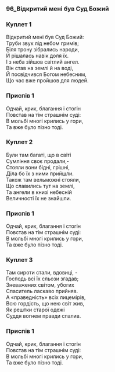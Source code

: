 ### 96_Відкритий мені був Суд Божий
### Куплет 1
Відкритий мені був Суд Божий: <br/>Труби звук лід небом гримів; <br/>Біля трону зібрались народи, <br/>Й рішалась навік доля їх. <br/>І з неба зійшов світлий ангел. <br/>Він став на землі й на воді, <br/>Й посвідчився Богом небесним, <br/>Що час вже пройшов для людей.
### Приспів 1
Одчай, крик, благання і стогін <br/>Повстав на тім страшнім суді: <br/>В мольбі многі крились у гори, <br/>Та вже було пізно тоді.
### Куплет 2
Були там багаті, що в світі <br/>Сумління своє продали,-<br/>Стояли вони бідні, грішні, <br/>Діла бо їх з ними прийшли. <br/>Також там вельможні стояли, <br/>Що славились тут на землі, <br/>Та ангели в книзі небесній <br/>Величності їх не знайшли.
### Приспів 1
Одчай, крик, благання і стогін <br/>Повстав на тім страшнім суді: <br/>В мольбі многі крились у гори, <br/>Та вже було пізно тоді.
### Куплет 3
Там сироти стали, вдовиці, -<br/>Господь всі їх сльози згадав; <br/>Зневажених світом, убогих <br/>Спаситель ласкаво прийняв. <br/>А «праведність» всіх лицемірів, <br/>Всю гордість, що нею світ жив, <br/>Як рештки старої одежі <br/>Суддя вогнем правди спалив.
### Приспів 1
Одчай, крик, благання і стогін <br/>Повстав на тім страшнім суді: <br/>В мольбі многі крились у гори, <br/>Та вже було пізно тоді.
